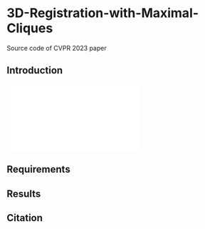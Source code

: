 # 3D-Registration-with-Maximal-Cliques
Source code of CVPR 2023 paper  

## Introduction  

![](figures/pipeline.pdf)

## Requirements

## Results

## Citation
